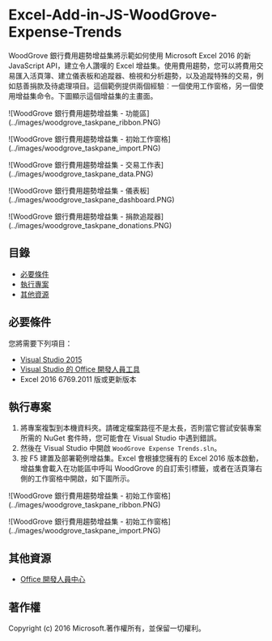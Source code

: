 # <a name="excel-add-in-js-woodgrove-expense-trends"></a>Excel-Add-in-JS-WoodGrove-Expense-Trends

WoodGrove 銀行費用趨勢增益集將示範如何使用 Microsoft Excel 2016 的新 JavaScript API，建立令人讚嘆的 Excel 增益集。使用費用趨勢，您可以將費用交易匯入活頁簿、建立儀表板和追蹤器、檢視和分析趨勢，以及追蹤特殊的交易，例如慈善捐款及待處理項目。這個範例提供兩個經驗︰一個使用工作窗格，另一個使用增益集命令。下圖顯示這個增益集的主畫面。

![WoodGrove 銀行費用趨勢增益集 - 功能區] (../images/woodgrove_taskpane_ribbon.PNG)

![WoodGrove 銀行費用趨勢增益集 - 初始工作窗格] (../images/woodgrove_taskpane_import.PNG)

![WoodGrove 銀行費用趨勢增益集 - 交易工作表] (../images/woodgrove_taskpane_data.PNG)

![WoodGrove 銀行費用趨勢增益集 - 儀表板] (../images/woodgrove_taskpane_dashboard.PNG)

![WoodGrove 銀行費用趨勢增益集 - 捐款追蹤器] (../images/woodgrove_taskpane_donations.PNG)

## <a name="table-of-contents"></a>目錄

* [必要條件](#prerequisites)
* [執行專案](#run-the-project)
* [其他資源](#additional-resources)

## <a name="prerequisites"></a>必要條件

您將需要下列項目：

* [Visual Studio 2015](https://www.visualstudio.com/downloads/download-visual-studio-vs.aspx)
* [Visual Studio 的 Office 開發人員工具](https://www.visualstudio.com/zh-hant/vs/office-tools/)
* Excel 2016 6769.2011 版或更新版本

## <a name="run-the-project"></a>執行專案

1. 將專案複製到本機資料夾。請確定檔案路徑不是太長，否則當它嘗試安裝專案所需的 NuGet 套件時，您可能會在 Visual Studio 中遇到錯誤。 
2. 然後在 Visual Studio 中開啟 `WoodGrove Expense Trends.sln`。 
3. 按 F5 建置及部署範例增益集。Excel 會根據您擁有的 Excel 2016 版本啟動，增益集會載入在功能區中呼叫 WoodGrove 的自訂索引標籤，或者在活頁簿右側的工作窗格中開啟，如下圖所示。

![WoodGrove 銀行費用趨勢增益集 - 初始工作窗格] (../images/woodgrove_taskpane_ribbon.PNG)

![WoodGrove 銀行費用趨勢增益集 - 初始工作窗格] (../images/woodgrove_taskpane_import.PNG)

## <a name="additional-resources"></a>其他資源

* [Office 開發人員中心](http://dev.office.com/)

## <a name="copyright"></a>著作權
Copyright (c) 2016 Microsoft.著作權所有，並保留一切權利。

